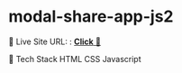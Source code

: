 # modal-share-app-js2


📌 Live Site URL: : <a href=https://sharemodal.pages.dev/>**Click** 🚀</a>

📌 Tech Stack
HTML  CSS  Javascript
